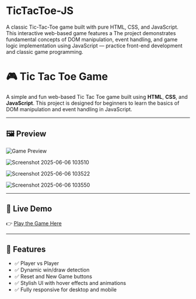 # TicTacToe-JS
A classic Tic-Tac-Toe game built with pure HTML, CSS, and JavaScript. This interactive web-based game features a The project demonstrates fundamental concepts of DOM manipulation, event handling, and game logic implementation using JavaScript — practice front-end development and classic game programming. 


# 🎮 Tic Tac Toe Game

A simple and fun web-based Tic Tac Toe game built using **HTML**, **CSS**, and **JavaScript**. This project is designed for beginners to learn the basics of DOM manipulation and event handling in JavaScript.

---

## 🖼️ Preview

![Game Preview](https://your-screenshot-or-gif-link-if-you-have-one)

![Screenshot 2025-06-06 103510](https://github.com/user-attachments/assets/b449847d-0190-4902-922e-e6104b9e9392)

![Screenshot 2025-06-06 103522](https://github.com/user-attachments/assets/dbf9ee88-801a-452d-b0b3-f9b2652e90c8)

![Screenshot 2025-06-06 103550](https://github.com/user-attachments/assets/8d9522b6-d297-41dc-bfdc-ebe5d1ac34df)



---

## 🔗 Live Demo

👉 [Play the Game Here](https://github.com/Srish-pathak/TicTacToe-JS)

---

## 🚀 Features

- ✅ Player vs Player
- ✅ Dynamic win/draw detection
- ✅ Reset and New Game buttons
- ✅ Stylish UI with hover effects and animations
- ✅ Fully responsive for desktop and mobile
